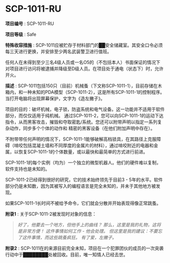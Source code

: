 # SCP-1011-RU
**项目编号** : SCP-1011-RU

**项目等级** : Safe

**特殊收容措施** : SCP-1011应被贮存于材料部门的██安全储藏室。其安全口令必须每三天进行更换，并安排至少两名武装警卫进行值班。

任何人在未得到至少三名4级人员或一名O5的（不包括本人）书面保证的情况下对项目进行访问将被逮捕并降级至D级人员。在项目处于通电（状态下）时，允许开火。

**描述** : SCP-1011包括150只（目前）机械蚤（下文称SCP-1011-1），目前存储在木箱内，和一种未知的PDA模型（SCP-1011-2），这是所有SCP-1011-1的控制程序。当打开电脑将出现屏幕保护，文字为《造左撇子》。

项目的目的：破坏机械，电子锁，防盗系统和电气设备。这一功能并不适用于软件部分，而仅仅适用于纯机械。
通过SCP-1011-2，您可以向SCP-1011-1的运动下达指令，从而黑客攻击，摧毁和夺取密匙/系统。您还可以附带声明以指定一系列复杂动作，同步多个个体的动作和 精密的黑客设备（在他们附加声明中存在）。

不附带带任何声明的情况下，SCP-1011-1能够破解高档锁具，在其路径上克服障碍（啃咬包括混凝土墙和不同厚度的金属片的材料），通过啃咬附近的电器和金属，以恢复SCP-1011-1的个体数量，或以最快和最简单的方式进行前进。

SCP-1011-1的每个实例（均为）一个独立的微型机器人。他们的硬件难以复制，软件支持也是未知的。

SCP-1011-2已经得到很好的研究，它的技术始终领先于目前3 - 5年的水平。软件部分仍是未知数，因为其被写入的编程语言是完全未知的，并未于其他地方被发现。

如果SCP-1011-1长时间不被给予命令，它们就会分散并开始表现得像正常跳蚤。

**附录1** : 关于SCP-1011-2被发现时对象的信息：


> <em>&#22909;&#20102;&#65292;&#20182;&#35201;&#21435;&#19968;&#20010;&#22320;&#26041;&#65292;&#20294;&#20182;&#25163;&#19978;&#30340;&#26354;&#32447;&#65311;
&#37027;&#20040;&#65292;&#36825;&#37324;&#26159;&#25105;&#30340;&#31036;&#29289;&#65292;&#36825;&#23558;&#26159;&#38750;&#24120;&#26041;&#20415;&#65281;
&#36825;&#20214;&#20107;&#24773;&#22914;&#20309;&#24037;&#20316; - &#20182;&#20250;&#22788;&#29702;&#12290; &#20294;&#36825;&#37324;&#26159;&#25105;&#30340;&#24314;&#35758;&#65306;&#19981;&#35201;&#24536;&#20102;&#36825;&#20214;&#20107;&#24773;&#65292;&#32780;&#36825;&#20123;&#36339;&#34468;&#30127;&#29378;&#12290;
&#26377;&#20102;&#29233;&#65292;&#24038;&#25735;&#23376;&#12290;</em>
> 

**附录2** :
SCP-1011在的来源目前完全未知，项目在一个犯罪团伙的成员的一次突袭行动中于████████处被回收。目前，唯一知情人已经去世。

